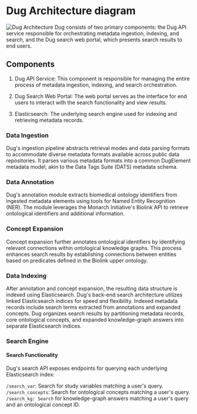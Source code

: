 # Dug Architecture diagram
![Dug Architecture](https://github.com/yskale/search-documentation/assets/14827177/b4037930-8a41-4e01-9fb9-6db1cd5eb203) Dug consists of two primary components: the Dug API service responsible for orchestrating metadata ingestion, indexing, and search, and the Dug search web portal, which presents search results to end users.

## Components
1. Dug API Service: This component is responsible for managing the entire process of metadata ingestion, indexing, and search orchestration.

2. Dug Search Web Portal: The web portal serves as the interface for end users to interact with the search functionality and view results.

3. Elasticsearch: The underlying search engine used for indexing and retrieving metadata records.

### Data Ingestion
Dug's ingestion pipeline abstracts retrieval modes and data parsing formats to accommodate diverse metadata formats available across public data repositories. It parses various metadata formats into a common DugElement metadata model, akin to the Data Tags Suite (DATS) metadata schema. 

### Data Annotation
Dug's annotation module extracts biomedical ontology identifiers from ingested metadata elements using tools for Named Entity Recognition (NER). The module leverages the Monarch Initiative's Biolink API to retrieve ontological identifiers and additional information. 

### Concept Expansion
Concept expansion further annotates ontological identifiers by identifying relevant connections within ontological knowledge graphs. This process enhances search results by establishing connections between entities based on predicates defined in the Biolink upper ontology.

### Data Indexing
After annotation and concept expansion, the resulting data structure is indexed using Elasticsearch. Dug's back-end search architecture utilizes linked Elasticsearch indices for speed and flexibility. Indexed metadata records include search terms extracted from annotations and expanded concepts. Dug organizes search results by partitioning metadata records, core ontological concepts, and expanded knowledge-graph answers into separate Elasticsearch indices.

### Search Engine
#### Search Functionality
Dug's search API exposes endpoints for querying each underlying Elasticsearch index:

`/search_var`: Search for study variables matching a user's query.
`/search_concepts`: Search for ontological concepts matching a user's query.
`/search_kg: Search` for knowledge-graph answers matching a user's query and an ontological concept ID.


